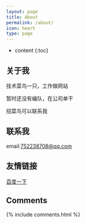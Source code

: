 ```yaml
---
layout: page
title: About
permalink: /about/
icon: heart
type: page
---
```


* content
{:toc}

## 关于我

技术菜鸟一只，工作做网站

暂时还没有编队，在公司单干

招菜鸟可以联系我


## 联系我

email:752238708@qq.com

## 友情链接
[百度一下](http://www.baidu.com)
<!-- [羡辙杂俎](http://zhangwenli.com/blog) \| [Anotherhome](https://www.anotherhome.net) \| [Reverland](http://reverland.org/) \| [ZhiLi](http://lizhipower.github.io/) \| [Simmer](http://simmer-jun.github.io/) \| [awthink](http://awthink.net/) \| [Aralic](http://aralic.github.io/) \| [zchen9](http://www.chen9.info/) \| [wuhuaji](http://wuhuaji.me/) \| [lisheng](http://www.lishengcn.cn/) \| [薛彬XueBin](http://axuebin.com/blog/) \| [TBOOX](http://www.tboox.org/cn/) -->

## Comments

{% include comments.html %}
